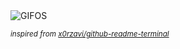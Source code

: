 <div align="justify">
<picture>
    <source media="(prefers-color-scheme: dark)" srcset="https://i.ibb.co/PM6c8ng/output-gif.gif">
    <source media="(prefers-color-scheme: light)" srcset="https://i.ibb.co/PM6c8ng/output-gif.gif">
    <img alt="GIFOS" src="https://i.ibb.co/PM6c8ng/output-gif.gif">
</picture>

<sub><i>inspired from [x0rzavi/github-readme-terminal](https://github.com/x0rzavi/github-readme-terminal)</i></sub>

</div>

<!-- Image deletion URL: https://ibb.co/zF4XwYZ/f7b83f10bdca11b6fce71d66111e5173 -->